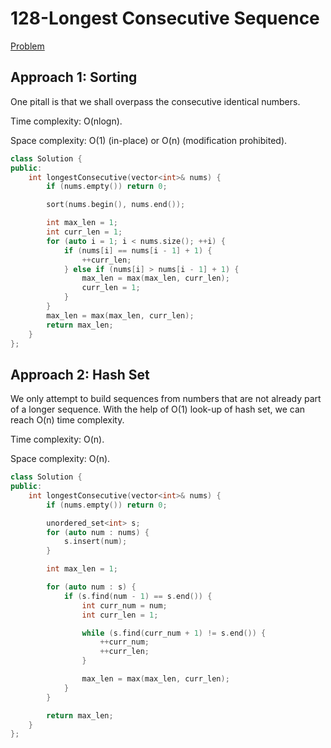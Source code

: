 # 128-Longest Consecutive Sequence

[Problem](https://leetcode.com/problems/longest-consecutive-sequence/)

## Approach 1: Sorting

One pitall is that we shall overpass the consecutive identical numbers.

Time complexity: O(nlogn).

Space complexity: O(1) (in-place) or O(n) (modification prohibited).

```c++
class Solution {
public:
    int longestConsecutive(vector<int>& nums) {
        if (nums.empty()) return 0;

        sort(nums.begin(), nums.end());

        int max_len = 1;
        int curr_len = 1;
        for (auto i = 1; i < nums.size(); ++i) {
            if (nums[i] == nums[i - 1] + 1) {
                ++curr_len;
            } else if (nums[i] > nums[i - 1] + 1) {
                max_len = max(max_len, curr_len);
                curr_len = 1;
            }
        }
        max_len = max(max_len, curr_len);
        return max_len;
    }
};
```

## Approach 2: Hash Set

We only attempt to build sequences from numbers that are not already part of a longer sequence. With the help of O(1) look-up of hash set, we can reach O(n) time complexity.

Time complexity: O(n).

Space complexity: O(n).

```c++
class Solution {
public:
    int longestConsecutive(vector<int>& nums) {
        if (nums.empty()) return 0;

        unordered_set<int> s;
        for (auto num : nums) {
            s.insert(num);
        }

        int max_len = 1;

        for (auto num : s) {
            if (s.find(num - 1) == s.end()) {
                int curr_num = num;
                int curr_len = 1;

                while (s.find(curr_num + 1) != s.end()) {
                    ++curr_num;
                    ++curr_len;
                }

                max_len = max(max_len, curr_len);
            }
        }

        return max_len;
    }
};
```
